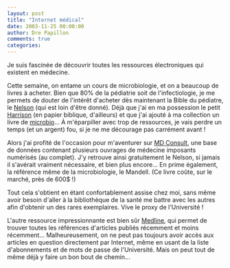 ```yaml
---
layout: post
title: "Internet médical"
date: 2003-11-25 00:00:00
author: Dre Papillon
comments: true
categories: 
---
```



Je suis fascinée de découvrir toutes les ressources électroniques qui existent en médecine.

Cette semaine, on entame un cours de microbiologie, et on a beaucoup de livres à acheter.  Bien que 80% de la pédiatrie soit de l'infectiologie, je me permets de douter de l'intérêt d'acheter dès maintenant la Bible du pédiatre, le [Nelson](http://www.amazon.ca/exec/obidos/ASIN/0721695566/qid=1069802696/sr=1-2/ref=sr_1_1_2/701-4106561-9456325) (qui est loin d'être donné).  Déjà que j'ai en ma possession le petit [Harrison](http://www.amazon.ca/exec/obidos/ASIN/0070072728/qid=1069802824/sr=2-3/ref=sr_2_3_3/701-4106561-9456325) (en papier biblique, d'ailleurs) et que j'ai ajouté à ma collection un livre de [microbio](http://www.amazon.ca/exec/obidos/ASIN/0071212450/qid=1069802856/sr=1-3/ref=sr_1_0_3/701-4106561-9456325)...  À m'éparpiller avec trop de ressources, je vais perdre un temps (et un argent) fou, si je ne me décourage pas carrément avant !

Alors j'ai profité de l'occasion pour m'aventurer sur [MD Consult](http://www.mdconsult.com/), une base de données contenant plusieurs ouvrages de médecine imposants numérisés (au complet).  J'y retrouve ainsi gratuitement le Nelson, si jamais il s'avérait vraiment nécessaire, et bien plus encore...  En prime également, la référence même de la microbiologie, le Mandell.  (Ce livre coûte, sur le marché, près de 600$ !)

Tout cela s'obtient en étant confortablement assise chez moi, sans même avoir besoin d'aller à la bibliothèque de la santé me battre avec les autres afin d'obtenir un des rares exemplaires.  Vive le proxy de l'Université !

L'autre ressource impressionnante est bien sûr [Medline](http://www.ncbi.nlm.nih.gov/entrez/query.fcgi?db=PubMed), qui permet de trouver toutes les références d'articles publiés récemment et moins récemment...  Malheureusement, on ne peut pas toujours avoir accès aux articles en question directement par Internet, même en usant de la liste d'abonnements et de mots de passe de l'Université.  Mais on peut tout de même déjà y faire un bon bout de chemin...